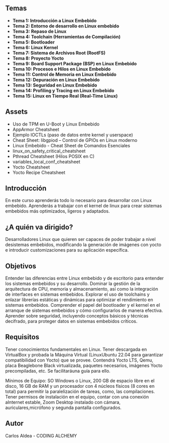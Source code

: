 ## Temas
- **Tema 1: Introducción a Linux Embebido**
- **Tema 2: Entorno de desarrollo en Linux embebido**
- **Tema 3: Repaso de Linux**
- **Tema 4: Toolchain (Herramientas de Compilación)**
- **Tema 5: Bootloader**
- **Tema 6: Linux Kernel**
- **Tema 7: Sistema de Archivos Root (RootFS)**
- **Tema 8: Proyecto Yocto**
- **Tema 9: Board Support Package (BSP) en Linux Embebido**
- **Tema 10: Procesos e Hilos en Linux Embebido**
- **Tema 11: Control de Memoria en Linux Embebido**
- **Tema 12: Depuración en Linux Embebido**
- **Tema 13: Seguridad en Linux Embebido**
- **Tema 14: Profiling y Tracing en Linux Embebido**
- **Tema 15: Linux en Tiempo Real (Real-Time Linux)**

## Assets
- Uso de TPM en U-Boot y Linux Embebido  
- AppArmor Cheatsheet  
- Ejemplo IOCTLs (paso de datos entre kernel y userspace)  
- Cheat Sheet: libgpiod – Control de GPIOs en Linux moderno  
- Linux Embebido - Cheat Sheet de Comandos Esenciales  
- linux_on_safety_critical_cheatsheet  
- Pthread Cheatsheet (Hilos POSIX en C)  
- variables_local_conf_cheatsheet  
- Yocto Cheatsheet  
- Yocto Recipe Cheatsheet


## Introducción
En este curso aprenderás todo lo necesario para desarrollar con Linux embebido. Aprenderás a trabajar con el kernel de linux para crear sistemas embebidos más optimizados, ligeros y adaptados.

## ¿A quién va dirigido?
Desarrolladores Linux que quieren ser capaces de poder trabajar a nivel desistemas embebidos, modificando la generación de imágenes con yocto e introducir customizaciones para su aplicación específica.

## Objetivos
Entender las diferencias entre Linux embebido y de escritorio para entender los sistemas embebidos y su desarrollo.
Dominar la gestión de la arquitectura de CPU, memoria y almacenamiento, así como la integración de interfaces en sistemas embebidos.
Explorar el uso de toolchains y enlazar librerías estáticas y dinámicas para optimizar el rendimiento en sistemas embebidos.
Comprender el papel del bootloader y el kernel en el arranque de sistemas embebidos y cómo configurarlos de manera efectiva.
Aprender sobre seguridad, incluyendo conceptos básicos y técnicas decifrado, para proteger datos en sistemas embebidos críticos.

## Requisitos
Tener conocimientos fundamentales en Linux.
Tener descargada en VirtualBox y probada la Máquina Virtual (LinuxUbuntu 22.04 para garantizar compatibilidad con Yocto) que se provee. Contendrá Yocto LTS, Qemu, placa Beaglebone Black virtualizada, paquetes necesarios, imágenes Yocto precompiladas, etc. Se facilitaráuna guía para ello.

Mínimos de Equipo: SO Windows o Linux, 200 GB de espacio libre en el disco, 16 GB de RAM y un procesador con 4 núcleos físicos (8 cores en total) para permitir la paralelización de tareas, como, las compilaciones.
Tener permisos de instalación en el equipo, contar con una conexión aInternet estable, Zoom Desktop instalado con cámara, auriculares,micrófono y segunda pantalla configurados.

## Autor
Carlos Aldea - CODING ALCHEMY

<!-- Add Table of contents with links to all readme in subfolders   -->


